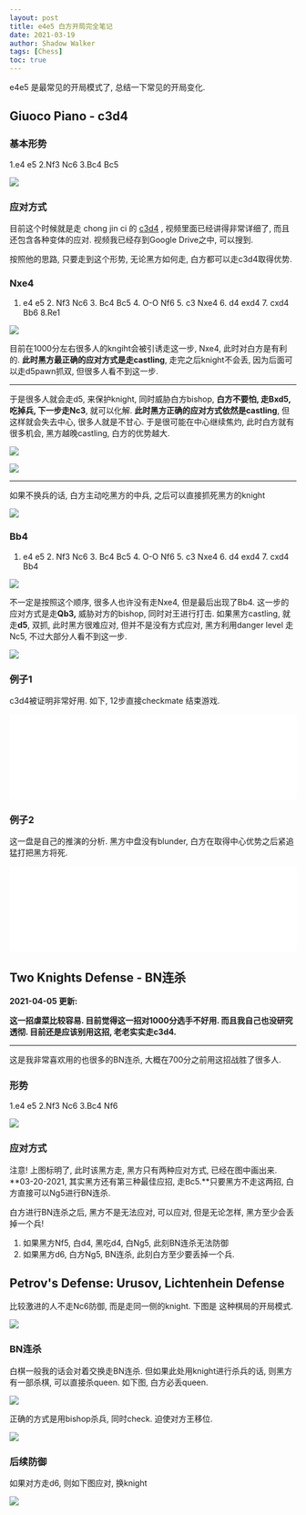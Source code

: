 ```yaml
---
layout: post
title: e4e5 白方开局完全笔记
date: 2021-03-19
author: Shadow Walker
tags: [Chess]
toc: true
---
```


e4e5 是最常见的开局模式了, 总结一下常见的开局变化. 

## Giuoco Piano - c3d4

### 基本形势

1.e4 e5
2.Nf3 Nc6
3.Bc4 Bc5


![](https://lh3.googleusercontent.com/pw/ACtC-3eBfRqhzx3CrEq91lPDQJXLfaKquT0r3Ot2NvM19LCpQ75UT2t6HVYnM022pqn2WOGmMOV5mIamdfqYP1lIUJPzBvFPUfXPCl5c7UoBWP-UL5qwNeFvbiBmRlPwgPzVrZddfXKLT2hAKqc0NjH_QN6n=w566-h558-no?authuser=0)


### 应对方式

目前这个时候就是走 chong jin ci 的 [c3d4](https://www.youtube.com/watch?v=XWw_QgN-Q2U&t=71s&ab_channel=ChongJinCi) , 视频里面已经讲得非常详细了, 而且还包含各种变体的应对.  视频我已经存到Google Drive之中, 可以搜到. 

按照他的思路, 只要走到这个形势, 无论黑方如何走, 白方都可以走c3d4取得优势. 


### Nxe4

1. e4 e5 2. Nf3 Nc6 3. Bc4 Bc5 4. O-O Nf6 5. c3 Nxe4 6. d4 exd4 7. cxd4 Bb6 8.Re1

![](https://lh3.googleusercontent.com/pw/ACtC-3eQaVTLTu9DDqldbvfk7JMWVcFV5Be-wHksJI42vVzotVCHSAJMbb4b4682mTg_TGZF6uOVl2FtKcEjX2J1uOEk9FWL1TrdmfbP1PIFrQCO6vJ-ej5TBSURNGMwjEcs6fK-Sq56JpxHrPPGKE1GFFWG=s720-no?authuser=0)

目前在1000分左右很多人的kngiht会被引诱走这一步, Nxe4, 此时对白方是有利的.  **此时黑方最正确的应对方式是走castling**, 走完之后knight不会丢, 因为后面可以走d5pawn抓双, 但很多人看不到这一步. 

---

于是很多人就会走d5, 来保护knight, 同时威胁白方bishop, **白方不要怕, 走Bxd5, 吃掉兵, 下一步走Nc3**, 就可以化解. **此时黑方正确的应对方式依然是castling**, 但这样就会失去中心, 很多人就是不甘心. 于是很可能在中心继续焦灼, 此时白方就有很多机会, 黑方越晚castling, 白方的优势越大. 

![](https://lh3.googleusercontent.com/pw/ACtC-3fwcVLXhVRQsde5IyLuAjFw3ddZ59gTX-hf4UjpYGuMpydqAm1xKXPQORxCBG19aX431hy1hcCBSYWuJ-rFdZ3rwAjV95DiBEWyP4O9Ojwx_dXVmCs61PjXAubopgfYmAIGOEQ9zPmHcyUb7sH94GFD=s720-no?authuser=0)

![](https://lh3.googleusercontent.com/pw/ACtC-3cEChRsEr11-og906E9Q6Qfs_KYG89a0RaQVM-ZLzZpD8IW_5A2sCUNc6lp2q9qi-jWvMjjb2qsggsj_OMMjTabneDcPksY1J83xFzEpCHbs8ePwHCYwBt9OZUcWEreMUrUhB0jZM3m8OJMl-tbcxYD=s720-no?authuser=0)


--- 

如果不换兵的话, 白方主动吃黑方的中兵, 之后可以直接抓死黑方的knight

![](https://lh3.googleusercontent.com/pw/ACtC-3ecvQfLW1qZjXp4OGOD89cpiojXjfzhzn8HXSrbTTafxsQE6bHIcHBriGBRfckrs8bLXkYbGR1NiY9-2vpHbI1Uz-LGmhADUis2P0iFhvsHoIEHBLkDISdQNQQhoRQVPQuQhetKvf1yc9sxp5eSz5BE=s720-no?authuser=0)

### Bb4

1. e4 e5 2. Nf3 Nc6 3. Bc4 Bc5 4. O-O Nf6 5. c3 Nxe4 6. d4 exd4 7. cxd4 Bb4

![](https://lh3.googleusercontent.com/pw/ACtC-3ectX357OjBwABV8isCW_uGUUX2Ayi__GEOE7qTaPbI3QZU_j_TST3_mNRhRxk3TF72Zpe8pyrtbwSn6t3JOp4dg8ofZEptL1VVBIjAJcBu2hQankV8ocqSkBYounM8OmcSy3RI7zbNsq6rOhWmbVKW=s720-no?authuser=0)

不一定是按照这个顺序, 很多人也许没有走Nxe4, 但是最后出现了Bb4. 这一步的应对方式是走**Qb3,** 威胁对方的bishop, 同时对王进行打击. 如果黑方castling, 就走**d5**, 双抓, 此时黑方很难应对, 但并不是没有方式应对, 黑方利用danger level 走Nc5, 不过大部分人看不到这一步. 

![](https://lh3.googleusercontent.com/pw/ACtC-3f1gogUZmUA2vXfGKLoQkrNE01d9qTSYiSBECgmoEH53uTiM_yBG1lpS2lPSGP74wy6W-LMhiBG8sb0iHYmOjFZyg1h3elkgA6vM092oUoDaCeKn3URKEri22j2znhkf6Ai7eUY46oCLbArp5XlbMTQ=s720-no?authuser=0)


### 例子1

c3d4被证明非常好用. 如下, 12步直接checkmate 结束游戏. 

<iframe id="7845970" allowtransparency="true" frameborder="0" style="width:100%;border:none;" src="//www.chess.com/emboard?id=7845970"></iframe><script>window.addEventListener("message",e=>{e['data']&&"7845970"===e['data']['id']&&document.getElementById(`${e['data']['id']}`)&&(document.getElementById(`${e['data']['id']}`).style.height=`${e['data']['frameHeight']+30}px`)});</script>

### 例子2

这一盘是自己的推演的分析. 黑方中盘没有blunder, 白方在取得中心优势之后紧追猛打把黑方将死. 

<iframe id="7856956" allowtransparency="true" frameborder="0" style="width:100%;border:none;" src="//www.chess.com/emboard?id=7856956"></iframe><script>window.addEventListener("message",e=>{e['data']&&"7856956"===e['data']['id']&&document.getElementById(`${e['data']['id']}`)&&(document.getElementById(`${e['data']['id']}`).style.height=`${e['data']['frameHeight']+30}px`)});</script>




## Two Knights Defense - BN连杀

**2021-04-05 更新:**

**这一招虐菜比较容易. 目前觉得这一招对1000分选手不好用. 而且我自己也没研究透彻. 目前还是应该别用这招, 老老实实走c3d4.**

---

这是我非常喜欢用的也很多的BN连杀, 大概在700分之前用这招战胜了很多人. 

### 形势

1.e4 e5
2.Nf3 Nc6
3.Bc4 Nf6

![](https://lh3.googleusercontent.com/pw/ACtC-3ffaumzRwaDXNjAgnOfttOlLBsgIpcPhH5v1cGIAC-KU6gEVuQvDkaktBzTs3GczNqDFLZkJCS-EcIfoaRU3E5tvhT9C1sFcdjMNN3IiaGmAy1XKOJ-ZRN1fRk9qXQcypPjIcWdM2QCG-YDED-x2BHw=w617-h608-no?authuser=0)

### 应对方式

注意! 上图标明了, 此时该黑方走, 黑方只有两种应对方式, 已经在图中画出来. **03-20-2021, 其实黑方还有第三种最佳应招, 走Bc5.**只要黑方不走这两招, 白方直接可以Ng5进行BN连杀. 

白方进行BN连杀之后, 黑方不是无法应对, 可以应对, 但是无论怎样, 黑方至少会丢掉一个兵! 

1. 如果黑方Nf5,  白d4, 黑吃d4, 白Ng5, 此刻BN连杀无法防御
2. 如果黑方d6, 白方Ng5, BN连杀, 此刻白方至少要丢掉一个兵. 

##  Petrov's Defense: Urusov, Lichtenhein Defense

比较激进的人不走Nc6防御, 而是走同一侧的knight. 下图是 这种棋局的开局模式. 

![](https://lh3.googleusercontent.com/pw/ACtC-3eJqrN10HfMOoK1ijmlPXCM8HJh12NY_oX2XDGniShPSjJXsmiLaLmscq_W-8CHmmipieDSj1vOnprhSN3hCu9vcItABPBYwhY-Ci266a_PFVgrQVeQWed5fFj6V06cySB5KPNmTKtOVZZ7-lFk0b8w=w661-h662-no?authuser=0)

### BN连杀

白棋一般我的话会对着交换走BN连杀.  但如果此处用knight进行杀兵的话, 则黑方有一部杀棋, 可以直接杀queen. 如下图, 白方必丢queen. 

![](https://lh3.googleusercontent.com/pw/ACtC-3fgMRG9hnYJbsUd6-uB14tsCmT_HWYF_FW5DXSLnxS-zmAxmFITBGrsGGc5BJJ_HJP7ygJyEViYzZc6Pmhtkz1RqhecgzTto81PxBiF5iTupN4yf4Q1-m6FVIqiI9FmTvxupq_MYTyQxS3BWrmOMImx=w655-h654-no?authuser=0)

正确的方式是用bishop杀兵, 同时check. 迫使对方王移位. 

![](https://lh3.googleusercontent.com/pw/ACtC-3fgHu7xQM02LBdIvGQd_BR4YaAIhY74zRUDR-cLZ2D-qw_5c698nfMiFtOBKiVgpQTfW8k6UM00PO3Wx-PU5QhimqnSAuPmTWzXKE-qUKw-70sgsqCmmK729ooQIIBlWggqyQ2DBJbt1iDUh6Avv-2L=w657-h660-no?authuser=0)

### 后续防御

如果对方走d6, 则如下图应对, 换knight

![](https://lh3.googleusercontent.com/pw/ACtC-3dMRtAWPlxh327ABvLLNof-LJ94RpgJAXpFgEDwwImeRJ03cCbRMZzzJt8LOgmCinmZCpUJHHZ5buUnJ3kCSgSs-QyVZ7mRFJjQGUYi3Y82CpRxJDNyx34gIj2U896BEz29XTKdCgMA-UpMgWgD4yZ6=w652-h659-no?authuser=0)

